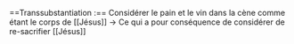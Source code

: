 ==Transsubstantiation :== Considérer le pain et le vin dans la cène comme étant le corps de [[Jésus]]
-> Ce qui a pour conséquence de considérer de re-sacrifier [[Jésus]]